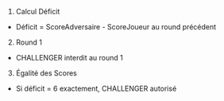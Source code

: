 1. Calcul Déficit

- Déficit = ScoreAdversaire - ScoreJoueur au round précédent 

2. Round 1

- CHALLENGER interdit au round 1 

3. Égalité des Scores

- Si déficit = 6 exactement, CHALLENGER autorisé
